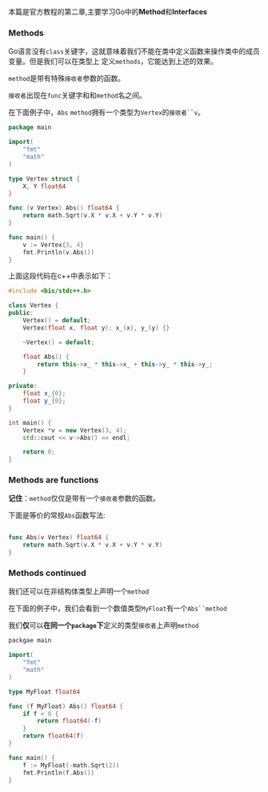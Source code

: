 本篇是官方教程的第二章,主要学习Go中的**Method**和**Interfaces**

### Methods
Go语言没有`class`关键字，这就意味着我们不能在类中定义函数来操作类中的成员变量。但是我们可以在类型上
定义`methods`，它能达到上述的效果。  

`method`是带有特殊`接收者`参数的函数。  

`接收者`出现在`func`关键字和和`method`名之间。  

在下面例子中，`Abs` `method`拥有一个类型为`Vertex`的`接收者``v`。

```go
package main

import(
    "fmt"
    "math"
)

type Vertex struct {
    X, Y float64
}

func (v Vertex) Abs() float64 {
    return math.Sqrt(v.X * v.X + v.Y * v.Y)
}

func main() {
    v := Vertex{3, 4}
    fmt.Println(v.Abs())
}
```
上面这段代码在c++中表示如下：
```c++
#include <bis/stdc++.h>

class Vertex {
public:
    Vertex() = default;
    Vertex(float x, float y): x_(x), y_(y) {}

    ~Vertex() = default;

    float Abs() {
        return this->x_ * this->x_ + this->y_ * this->y_;
    }

private:
    float x_{0};
    float y_{0};
}

int main() {
    Vertex *v = new Vertex(3, 4);
    std::cout << v->Abs() << endl;

    return 0; 
}
```

### Methods are functions
**记住**：`method`仅仅是带有一个`接收者`参数的函数。  

下面是等价的常规`Abs`函数写法:
```go

func Abs(v Vertex) float64 {
    return math.Sqrt(v.X * v.X + v.Y * v.Y)
}

```

### Methods continued
我们还可以在非结构体类型上声明一个`method`  

在下面的例子中，我们会看到一个数值类型`MyFloat`有一个`Abs``method`

我们**仅**可以**在同一个`package`下**定义的类型`接收者`上声明`method`

```go
packgae main

import(
    "fmt"
    "math"
)

type MyFloat float64

func (f MyFloat) Abs() float64 {
    if f < 0 {
        return float64(-f)
    }
    return float64(f)
}

func main() {
    f := MyFloat(-math.Sqrt(2))
    fmt.Println(f.Abs())
}
```